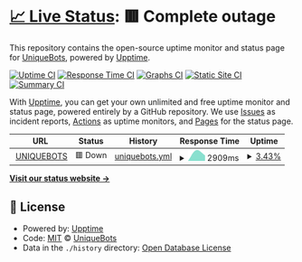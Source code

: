 # [📈 Live Status](https://status.uniquebots.kr): <!--live status--> **🟥 Complete outage**

This repository contains the open-source uptime monitor and status page for [UniqueBots](https://uniquebots.kr), powered by [Upptime](https://github.com/upptime/upptime).

[![Uptime CI](https://github.com/uniquebotsproject/status-page/workflows/Uptime%20CI/badge.svg)](https://github.com/uniquebotsproject/status-page/actions?query=workflow%3A%22Uptime+CI%22)
[![Response Time CI](https://github.com/uniquebotsproject/status-page/workflows/Response%20Time%20CI/badge.svg)](https://github.com/uniquebotsproject/status-page/actions?query=workflow%3A%22Response+Time+CI%22)
[![Graphs CI](https://github.com/uniquebotsproject/status-page/workflows/Graphs%20CI/badge.svg)](https://github.com/uniquebotsproject/status-page/actions?query=workflow%3A%22Graphs+CI%22)
[![Static Site CI](https://github.com/uniquebotsproject/status-page/workflows/Static%20Site%20CI/badge.svg)](https://github.com/uniquebotsproject/status-page/actions?query=workflow%3A%22Static+Site+CI%22)
[![Summary CI](https://github.com/uniquebotsproject/status-page/workflows/Summary%20CI/badge.svg)](https://github.com/uniquebotsproject/status-page/actions?query=workflow%3A%22Summary+CI%22)

With [Upptime](https://upptime.js.org), you can get your own unlimited and free uptime monitor and status page, powered entirely by a GitHub repository. We use [Issues](https://github.com/uniquebotsproject/status-page/issues) as incident reports, [Actions](https://github.com/uniquebotsproject/status-page/actions) as uptime monitors, and [Pages](https://status.uniquebots.kr) for the status page.

<!--start: status pages-->
<!-- This summary is generated by Upptime (https://github.com/upptime/upptime) -->
<!-- Do not edit this manually, your changes will be overwritten -->
<!-- prettier-ignore -->
| URL | Status | History | Response Time | Uptime |
| --- | ------ | ------- | ------------- | ------ |
| <img alt="" src="https://favicons.githubusercontent.com/uniquebots.kr" height="13"> [UNIQUEBOTS](https://uniquebots.kr) | 🟥 Down | [uniquebots.yml](https://github.com/UniqueBotsProject/status-page/commits/HEAD/history/uniquebots.yml) | <details><summary><img alt="Response time graph" src="./graphs/uniquebots/response-time-week.png" height="20"> 2909ms</summary><br><a href="https://status.uniquebots.kr/history/uniquebots"><img alt="Response time 2020" src="https://img.shields.io/endpoint?url=https%3A%2F%2Fraw.githubusercontent.com%2FUniqueBotsProject%2Fstatus-page%2FHEAD%2Fapi%2Funiquebots%2Fresponse-time.json"></a><br><a href="https://status.uniquebots.kr/history/uniquebots"><img alt="24-hour response time 0" src="https://img.shields.io/endpoint?url=https%3A%2F%2Fraw.githubusercontent.com%2FUniqueBotsProject%2Fstatus-page%2FHEAD%2Fapi%2Funiquebots%2Fresponse-time-day.json"></a><br><a href="https://status.uniquebots.kr/history/uniquebots"><img alt="7-day response time 2909" src="https://img.shields.io/endpoint?url=https%3A%2F%2Fraw.githubusercontent.com%2FUniqueBotsProject%2Fstatus-page%2FHEAD%2Fapi%2Funiquebots%2Fresponse-time-week.json"></a><br><a href="https://status.uniquebots.kr/history/uniquebots"><img alt="30-day response time 2193" src="https://img.shields.io/endpoint?url=https%3A%2F%2Fraw.githubusercontent.com%2FUniqueBotsProject%2Fstatus-page%2FHEAD%2Fapi%2Funiquebots%2Fresponse-time-month.json"></a><br><a href="https://status.uniquebots.kr/history/uniquebots"><img alt="1-year response time 2020" src="https://img.shields.io/endpoint?url=https%3A%2F%2Fraw.githubusercontent.com%2FUniqueBotsProject%2Fstatus-page%2FHEAD%2Fapi%2Funiquebots%2Fresponse-time-year.json"></a></details> | <details><summary><a href="https://status.uniquebots.kr/history/uniquebots">3.43%</a></summary><a href="https://status.uniquebots.kr/history/uniquebots"><img alt="All-time uptime 89.89%" src="https://img.shields.io/endpoint?url=https%3A%2F%2Fraw.githubusercontent.com%2FUniqueBotsProject%2Fstatus-page%2FHEAD%2Fapi%2Funiquebots%2Fuptime.json"></a><br><a href="https://status.uniquebots.kr/history/uniquebots"><img alt="24-hour uptime 0.00%" src="https://img.shields.io/endpoint?url=https%3A%2F%2Fraw.githubusercontent.com%2FUniqueBotsProject%2Fstatus-page%2FHEAD%2Fapi%2Funiquebots%2Fuptime-day.json"></a><br><a href="https://status.uniquebots.kr/history/uniquebots"><img alt="7-day uptime 3.43%" src="https://img.shields.io/endpoint?url=https%3A%2F%2Fraw.githubusercontent.com%2FUniqueBotsProject%2Fstatus-page%2FHEAD%2Fapi%2Funiquebots%2Fuptime-week.json"></a><br><a href="https://status.uniquebots.kr/history/uniquebots"><img alt="30-day uptime 74.60%" src="https://img.shields.io/endpoint?url=https%3A%2F%2Fraw.githubusercontent.com%2FUniqueBotsProject%2Fstatus-page%2FHEAD%2Fapi%2Funiquebots%2Fuptime-month.json"></a><br><a href="https://status.uniquebots.kr/history/uniquebots"><img alt="1-year uptime 89.89%" src="https://img.shields.io/endpoint?url=https%3A%2F%2Fraw.githubusercontent.com%2FUniqueBotsProject%2Fstatus-page%2FHEAD%2Fapi%2Funiquebots%2Fuptime-year.json"></a></details>

<!--end: status pages-->

[**Visit our status website →**](https://status.uniquebots.kr)

## 📄 License

- Powered by: [Upptime](https://github.com/upptime/upptime)
- Code: [MIT](./LICENSE) © [UniqueBots](https://uniquebots.kr)
- Data in the `./history` directory: [Open Database License](https://opendatacommons.org/licenses/odbl/1-0/)
